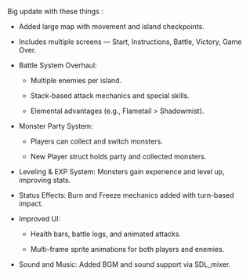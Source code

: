 Big update with these things : 

- Added large map with movement and island checkpoints.

- Includes multiple screens — Start, Instructions, Battle, Victory, Game Over.

- Battle System Overhaul:

  + Multiple enemies per island.

  + Stack-based attack mechanics and special skills.

  + Elemental advantages (e.g., Flametail > Shadowmist).

- Monster Party System:

  + Players can collect and switch monsters.

  + New Player struct holds party and collected monsters.

- Leveling & EXP System: Monsters gain experience and level up, improving stats.

- Status Effects: Burn and Freeze mechanics added with turn-based impact.

- Improved UI: 

  + Health bars, battle logs, and animated attacks.

  + Multi-frame sprite animations for both players and enemies.

- Sound and Music: Added BGM and sound support via SDL_mixer.
